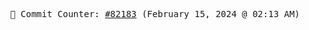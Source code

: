 <p align="center">
    <samp>
        📮 Commit Counter: <a href="https://github.com/Javascript-void0/Javascript-void0/commits/main">#82183</a> (February 15, 2024 @ 02:13 AM)
    </samp>
</p>